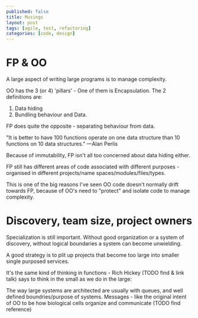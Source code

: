 ```yaml
---
published: false
title: Musings
layout: post
tags: [agile, test, refactoring]
categories: [code, design]
---
```


# FP & OO

A large aspect of writing large programs is to manage complexity.

OO has the 3 (or 4) 'pillars' - One of them is Encapsulation. The 2 definitions are:

1. Data hiding
2. Bundling behaviour and Data.

FP does quite the opposite - separating behaviour from data. 

"It is better to have 100 functions operate on one data structure than 10 functions on 10 data structures." —Alan Perlis

Because of immutability, FP isn't all too concerned about data hiding either.

FP still has different areas of code associated with different purposes - organised in different projects/name spaces/modules/files/types.

This is one of the big reasons I've seen OO code doesn't normally drift towards FP,
because of OO's need to "protect" and isolate code to manage complexity.

# Discovery, team size, project owners

Specialization is still important. Without good organization or a system of discovery, without logical boundaries a system can become unwielding.

A good strategy is to plit up projects that become too large into smaller single purposed services.

It's the same kind of thinking in functions - Rich Hickey (TODO find & link talk) says to think in the small as we do in the large:

The way large systems are architected are usually with queues, and well defined boundries/purpose of systems.
Messages - like the original intent of OO to be how biological cells organize and communicate (TODO find reference)
